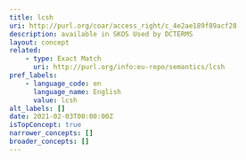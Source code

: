```yaml
---
title: lcsh
uri: http://purl.org/coar/access_right/c_4e2ae189f89acf28
description: available in SKOS Used by DCTERMS
layout: concept
related:
    - type: Exact Match
      uri: http://purl.org/info:eu-repo/semantics/lcsh
pref_labels:
    - language_code: en
      language_name: English
      value: lcsh
alt_labels: []
date: 2021-02-03T00:00:00Z
isTopConcept: true
narrower_concepts: []
broader_concepts: []
---
```


